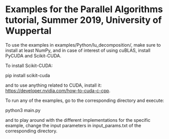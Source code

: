 # Examples for the Parallel Algorithms tutorial, Summer 2019, University of Wuppertal

To use the examples in examples/Python/lu_decomposition/, make sure to install at least NumPy, and in case of interest of using cuBLAS, install PyCUDA and Scikit-CUDA.

To install Scikit-CUDA:

pip install scikit-cuda

and to use anything related to CUDA, install it: https://developer.nvidia.com/how-to-cuda-c-cpp.

To run any of the examples, go to the corresponding directory and execute:

python3 main.py

and to play around with the different implementations for the specific example, change the input parameters in input_params.txt of the corresponding directory.
